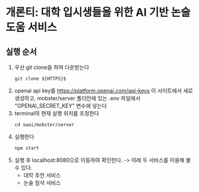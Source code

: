 # 개론티: 대학 입시생들을 위한 AI 기반 논술 도움 서비스

## 실행 순서
1. 우선 git clone을 하여 다운받는다
    ```
    git clone ${HTTPS}$ 
    ```
2. openai api key를 https://platform.openai.com/api-keys 이 사이트에서 새로 생성하고, mobster/server 폴더안에 있는 .env 파일에서 "OPENAI_SECRET_KEY" 변수에 넣는다
3. terminal의 현재 실행 위치를 조정한다
    ```
    cd swai/mobster/server
    ```
4. 실행한다
    ```
    npm start
    ```
5. 실행 후 localhost:8080으로 이동하여 확인한다.
    -> 아래 두 서비스를 이용해 볼 수 있다.
    - 대학 추천 서비스
    - 논술 첨삭 서비스
